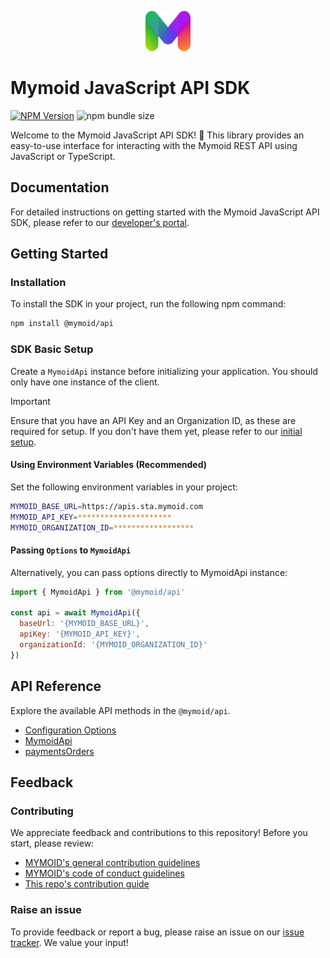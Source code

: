 <p align="center">
  <a href="https://developers.mymoid.com" target="_blank" rel="noopener noreferrer">
   <picture>
      <source media="(prefers-color-scheme: dark)" srcset="../../examples/nextjs/public/m.svg">
      <img src="../../examples/nextjs/public/m.svg" height="64">
    </picture>
  </a>
</p>

# Mymoid JavaScript API SDK

[![NPM Version](https://img.shields.io/npm/v/@mymoid/api)](https://www.npmjs.com/package/@mymoid/api)
![npm bundle size](https://img.shields.io/bundlephobia/min/@mymoid/api)

Welcome to the Mymoid JavaScript API SDK! 🎉 This library provides an easy-to-use interface for interacting with the Mymoid REST API using JavaScript or TypeScript.

## Documentation

For detailed instructions on getting started with the Mymoid JavaScript API SDK, please refer to our [developer's portal](https://developers.mymoid.com).

## Getting Started

### Installation

To install the SDK in your project, run the following npm command:

```sh
npm install @mymoid/api
```

### SDK Basic Setup

Create a `MymoidApi` instance before initializing your application. You should only have one instance of the client.

> [!IMPORTANT]
> Ensure that you have an API Key and an Organization ID, as these are required for setup. If you don't have them yet, please refer to our [initial setup](https://developers.mymoid.com/guides/getting-started#initial-setup).

#### Using Environment Variables (Recommended)

Set the following environment variables in your project:

```sh
MYMOID_BASE_URL=https://apis.sta.mymoid.com
MYMOID_API_KEY=*********************
MYMOID_ORGANIZATION_ID=******************
```

#### Passing `Options` to `MymoidApi`

Alternatively, you can pass options directly to MymoidApi instance:

```js
import { MymoidApi } from '@mymoid/api'

const api = await MymoidApi({
  baseUrl: '{MYMOID_BASE_URL}',
  apiKey: '{MYMOID_API_KEY}',
  organizationId: '{MYMOID_ORGANIZATION_ID}'
})
```

## API Reference

Explore the available API methods in the `@mymoid/api`.

- [Configuration Options]()
- [MymoidApi]()
- [paymentsOrders]()

## Feedback

### Contributing

We appreciate feedback and contributions to this repository! Before you start, please review:

- [MYMOID's general contribution guidelines]()
- [MYMOID's code of conduct guidelines]()
- [This repo's contribution guide]()

### Raise an issue

To provide feedback or report a bug, please raise an issue on our [issue tracker](). We value your input!

